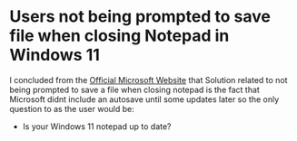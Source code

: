 # Users not being prompted to save file when closing Notepad in Windows 11

I concluded from the [Official Microsoft Website](https://answers.microsoft.com/en-us/windows/forum/all/set-windows-notepad-112307270-to-ask-to-save-upon/b4101233-56b3-4980-a923-2a77a53997a1) 
that Solution related to not being prompted to save a file when closing notepad is the fact that Microsoft didnt include an autosave until some updates later so the only 
question to as the user would be:

- Is your Windows 11 notepad up to date?
